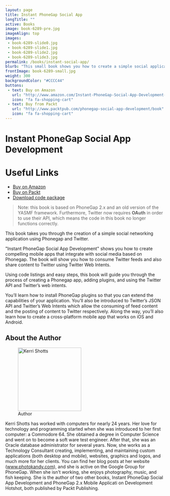 ```yaml
---
layout: page
title: Instant PhoneGap Social App
longTitle: ""
active: Books
image: book-6289-pre.jpg
imageAlign: top
images:
 - book-6289-slide0.jpg
 - book-6289-slide1.jpg
 - book-6289-slide2.jpg
 - book-6289-slide3.jpg
permalink: /books/instant-social-app/
blurb: "This small book shows you how to create a simple social application using PhoneGap, instantly."
frontImage: book-6289-small.jpg
weight: 300
backgroundColor: "#CCCC44"
buttons:
 - text: Buy on Amazon
   url: "http://www.amazon.com/Instant-PhoneGap-Social-App-Development-ebook/dp/B00B71KZ2O/"
   icon: "fa fa-shopping-cart"
 - text: Buy from Packt
   url: "http://www.packtpub.com/phonegap-social-app-development/book"
   icon: "fa fa-shopping-cart"
---
```


# Instant PhoneGap Social App Development

<div class="card right">
<h1>Useful Links</h1>
<ul class="fa-ul">
<li><i class="fa fa-li fa-shopping-cart"></i><a target="_blank" href="{{ page.buttons[0].url }}">Buy on Amazon</a></li>
<li><i class="fa fa-li fa-shopping-cart"></i><a target="_blank" href="{{ page.buttons[1].url }}">Buy on Packt</a></li>
<li><i class="fa fa-li fa-archive"></i><a target="_blank" href="http://www.packtpub.com/support/11166">Download code package</a></li>
</ul>
</div>

> Note: this book is based on PhoneGap 2.x and an old version of the YASMF framework. Furthermore, Twitter now
> requires **OAuth** in order to use their API, which means the code in this book no longer functions correctly.

This book takes you through the creation of a simple social networking application using Phonegap and Twitter.

"Instant PhoneGap Social App Development" shows you how to create compelling mobile apps that integrate with social media based on Phonegap. The book will show you how to consume Twitter feeds and also share content to Twitter using Twitter Web Intents.

Using code listings and easy steps, this book will guide you through the process of creating a Phonegap app, adding plugins, and using the Twitter API and Twitter’s web intents.

You’ll learn how to install PhoneGap plugins so that you can extend the capabilities of your application. You’ll also be introduced to Twitter’s JSON API and Twitter’s Web Intents which allow the consuming of feed content and the posting of content to Twitter respectively. Along the way, you’ll also learn how to create a cross-platform mobile app that works on iOS and Android.


## About the Author

<figure class="inline right">
<img src="{{ site.baseurl }}/images/portrait.jpg" width="200px" alt="Kerri Shotts" title="Kerri Shotts">
  <figcaption>Author</figcaption>
</figure>

Kerri Shotts has worked with computers for nearly 24 years. Her love for technology and programming started when she was introduced to her first computer: a Commodore 64. She obtained a degree in Computer Science and went on to become a soft ware test engineer. After that, she was an Oracle database administrator for several years. Now, she works as a Technology Consultant creating, implementing, and maintaining custom applications (both desktop and mobile), websites, graphics and logos, and much more for her clients. You can find her blog posts at her website (www.photokandy.com), and she is active on the Google Group for PhoneGap. When she isn't working, she enjoys photography, music, and fish keeping. She is the author of two other books, Instant PhoneGap Social App Development and PhoneGap 2.x Mobile Applicati on Development Hotshot, both published by Packt Publishing.
